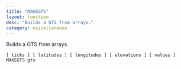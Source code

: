 ```yaml
---
title: "MAKEGTS"
layout: function
desc: "Builds a GTS from arrays."
category: miscellaneous
---
```


Builds a GTS from arrays.

```
[ ticks ] [ latitudes ] [ longitudes ] [ elevations ] [ values ] MAKEGTS gts
```